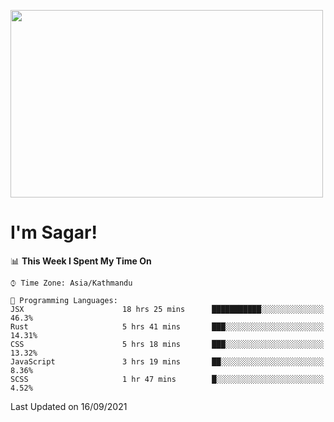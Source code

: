 
<img src="https://media.giphy.com/media/3ornk57KwDXf81rjWM/giphy.gif" width="500" height="300" frameBorder="0" class="giphy-embed" allowFullScreen></img>

#   I'm Sagar!

<!--START_SECTION:waka-->
📊 **This Week I Spent My Time On** 

```text
⌚︎ Time Zone: Asia/Kathmandu

💬 Programming Languages: 
JSX                      18 hrs 25 mins      ███████████░░░░░░░░░░░░░░   46.3% 
Rust                     5 hrs 41 mins       ███░░░░░░░░░░░░░░░░░░░░░░   14.31% 
CSS                      5 hrs 18 mins       ███░░░░░░░░░░░░░░░░░░░░░░   13.32% 
JavaScript               3 hrs 19 mins       ██░░░░░░░░░░░░░░░░░░░░░░░   8.36% 
SCSS                     1 hr 47 mins        █░░░░░░░░░░░░░░░░░░░░░░░░   4.52%

```


 Last Updated on 16/09/2021
<!--END_SECTION:waka-->
